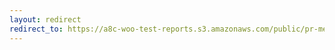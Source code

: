 ```yaml
---
layout: redirect
redirect_to: https://a8c-woo-test-reports.s3.amazonaws.com/public/pr-merge/37509/api/index.html
---
```

